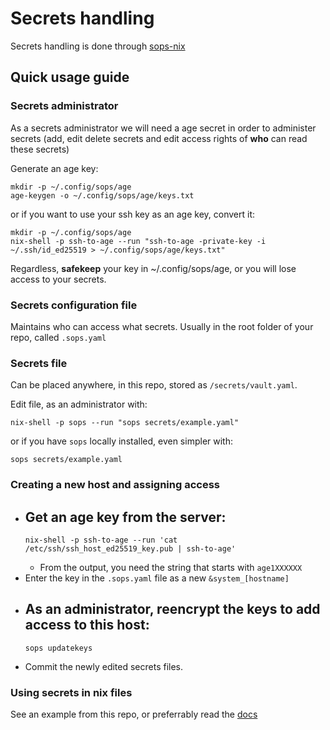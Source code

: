 # Secrets handling

Secrets handling is done through [sops-nix](https://github.com/Mic92/sops-nix)

## Quick usage guide

### Secrets administrator

As a secrets administrator we will need a age secret in order to administer secrets
(add, edit delete secrets and edit access rights of **who** can read these secrets)

Generate an age key:

```
mkdir -p ~/.config/sops/age
age-keygen -o ~/.config/sops/age/keys.txt
```

or if you want to use your ssh key as an age key, convert it:

```
mkdir -p ~/.config/sops/age
nix-shell -p ssh-to-age --run "ssh-to-age -private-key -i ~/.ssh/id_ed25519 > ~/.config/sops/age/keys.txt"
```

Regardless, **safekeep** your key in ~/.config/sops/age, or you will lose access to your
secrets.

### Secrets configuration file

Maintains who can access what secrets. Usually in the root folder of your repo, called `.sops.yaml`

### Secrets file

Can be placed anywhere, in this repo, stored as `/secrets/vault.yaml`.

Edit file, as an administrator with:

```
nix-shell -p sops --run "sops secrets/example.yaml"
```

or if you have `sops` locally installed, even simpler with:

```
sops secrets/example.yaml
```

### Creating a new host and assigning access

- ## Get an age key from the server:
  ```
  nix-shell -p ssh-to-age --run 'cat /etc/ssh/ssh_host_ed25519_key.pub | ssh-to-age'
  ```
  - From the output, you need the string that starts with `age1XXXXXX`
- Enter the key in the `.sops.yaml` file as a new `&system_[hostname]`
- ## As an administrator, reencrypt the keys to add access to this host:
  ```
  sops updatekeys
  ```
- Commit the newly edited secrets files.

### Using secrets in nix files

See an example from this repo, or preferrably read the
[docs](https://github.com/Mic92/sops-nix)

